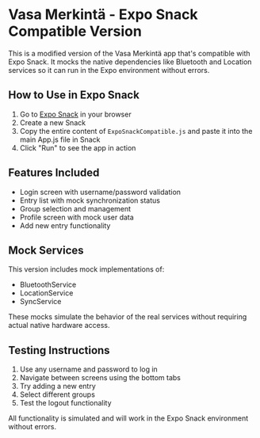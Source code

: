 # Vasa Merkintä - Expo Snack Compatible Version

This is a modified version of the Vasa Merkintä app that's compatible with Expo Snack. It mocks the native dependencies like Bluetooth and Location services so it can run in the Expo environment without errors.

## How to Use in Expo Snack

1. Go to [Expo Snack](https://snack.expo.dev/) in your browser
2. Create a new Snack
3. Copy the entire content of `ExpoSnackCompatible.js` and paste it into the main App.js file in Snack
4. Click "Run" to see the app in action

## Features Included

- Login screen with username/password validation
- Entry list with mock synchronization status
- Group selection and management
- Profile screen with mock user data
- Add new entry functionality

## Mock Services

This version includes mock implementations of:

- BluetoothService
- LocationService 
- SyncService

These mocks simulate the behavior of the real services without requiring actual native hardware access.

## Testing Instructions

1. Use any username and password to log in
2. Navigate between screens using the bottom tabs
3. Try adding a new entry
4. Select different groups
5. Test the logout functionality

All functionality is simulated and will work in the Expo Snack environment without errors.
